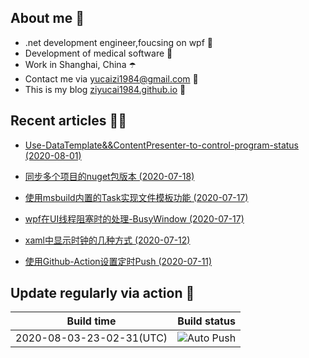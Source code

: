 ﻿## About me 🚩
- .net development engineer,foucsing on wpf 🎨
- Development of medical software 💊
- Work in Shanghai, China ☂️
- Contact me via yucaizi1984@gmail.com 📧
- This is my blog [ziyucai1984.github.io](https://ziyucai1984.github.io/) 🐌
## Recent articles ✍🏽
- [Use-DataTemplate&&ContentPresenter-to-control-program-status (2020-08-01)](https://ziyucai1984.github.io/2020/08/01/Use-DataTemplate&&ContentPresenter-to-control-program-status)

- [同步多个项目的nuget包版本 (2020-07-18)](https://ziyucai1984.github.io/2020/07/18/同步多个项目的nuget包版本)

- [使用msbuild内置的Task实现文件模板功能 (2020-07-17)](https://ziyucai1984.github.io/2020/07/17/使用msbuild内置的Task实现文件模板功能)

- [wpf在UI线程阻塞时的处理-BusyWindow (2020-07-17)](https://ziyucai1984.github.io/2020/07/17/wpf在UI线程阻塞时的处理-BusyWindow)

- [xaml中显示时钟的几种方式 (2020-07-12)](https://ziyucai1984.github.io/2020/07/12/xaml中显示时钟的几种方式)

- [使用Github-Action设置定时Push (2020-07-11)](https://ziyucai1984.github.io/2020/07/11/使用Github-Action设置定时Push)


## Update regularly via action 🚀
| Build time | Build status   |
| ------------ | ------------ |
| 2020-08-03-23-02-31(UTC)  |   ![Auto Push](https://github.com/ZiYuCai1984/ZiYuCai1984/workflows/Auto%20Push/badge.svg) |

